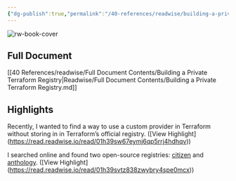 ```yaml
---
{"dg-publish":true,"permalink":"/40-references/readwise/building-a-private-terraform-registry/","tags":["rw/articles"]}
---
```


![rw-book-cover](https://readwise-assets.s3.amazonaws.com/static/images/article2.74d541386bbf.png)

## Full Document
[[40 References/readwise/Full Document Contents/Building a Private Terraform Registry\|Readwise/Full Document Contents/Building a Private Terraform Registry.md]]

## Highlights
Recently, I wanted to find a way to use a custom provider in Terraform without storing in in Terraform’s official registry. ([View Highlight] (https://read.readwise.io/read/01h39sw67eymj6qp5rrj4hdhqv))


I searched online and found two open-source registries: [citizen](https://github.com/outsideris/citizen) and [anthology](https://github.com/erikvanbrakel/anthology). ([View Highlight] (https://read.readwise.io/read/01h39svtz838zwybry4spe0mcx))


